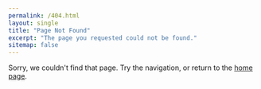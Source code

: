 ```yaml
---
permalink: /404.html
layout: single
title: "Page Not Found"
excerpt: "The page you requested could not be found."
sitemap: false
---
```


Sorry, we couldn't find that page. Try the navigation, or return to the [home page](/).
